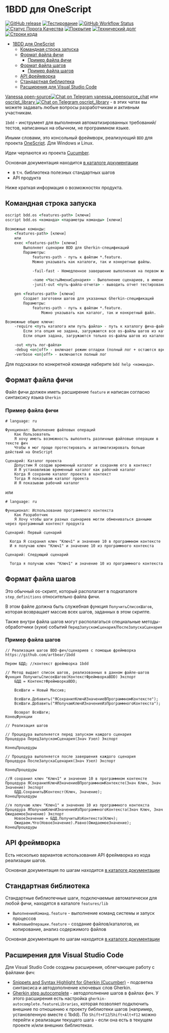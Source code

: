 <a id="markdown-1bdd-для-onescript" name="1bdd-для-onescript"></a>
# 1BDD для OneScript


[![GitHub release](https://img.shields.io/github/release/artbear/1bdd.svg)](https://github.com/artbear/1bdd/releases)
[![Тестирование](https://github.com/artbear/1bdd/actions/workflows/testing.yml/badge.svg?branch=develop)](https://github.com/artbear/1bdd/actions/workflows/testing.yml)
[![GitHub Workflow Status](https://img.shields.io/github/workflow/status/artbear/1bdd/%D0%A2%D0%B5%D1%81%D1%82%D0%B8%D1%80%D0%BE%D0%B2%D0%B0%D0%BD%D0%B8%D0%B5?style=flat-square)](https://github.com/artbear/1bdd/actions)
[![Статус Порога Качества](https://sonar.openbsl.ru/api/project_badges/measure?project=1bdd&metric=alert_status)](https://sonar.openbsl.ru/dashboard?id=1bdd)
[![Покрытие](https://sonar.openbsl.ru/api/project_badges/measure?project=1bdd&metric=coverage)](https://sonar.openbsl.ru/dashboard?id=1bdd)
[![Технический долг](https://sonar.openbsl.ru/api/project_badges/measure?project=1bdd&metric=sqale_index)](https://sonar.openbsl.ru/dashboard?id=1bdd)
[![Строки кода](https://sonar.openbsl.ru/api/project_badges/measure?project=1bdd&metric=ncloc)](https://sonar.openbsl.ru/dashboard?id=1bdd)

<!-- [![Build status](https://ci.appveyor.com/api/projects/status/vbnk445352crljjn?svg=true)](https://ci.appveyor.com/project/artbear/1bdd)
[![Build Status](https://travis-ci.org/artbear/1bdd.svg?branch=develop)](https://travis-ci.org/artbear/1bdd)
[![Quality Gate](https://sonar.silverbulleters.org/api/badges/gate?key=opensource-1bdd)](https://sonar.silverbulleters.org/dashboard?id=opensource-1bdd)
[![Tech Debt](https://sonar.silverbulleters.org/api/badges/measure?key=opensource-1bdd&metric=sqale_debt_ratio)](https://sonar.silverbulleters.org/dashboard?id=opensource-1bdd) -->

<!-- TOC -->

- [1BDD для OneScript](#1bdd-для-onescript)
	- [Командная строка запуска](#командная-строка-запуска)
	- [Формат файла фичи](#формат-файла-фичи)
		- [Пример файла фичи](#пример-файла-фичи)
	- [Формат файла шагов](#формат-файла-шагов)
		- [Пример файла шагов](#пример-файла-шагов)
	- [API фреймворка](#api-фреймворка)
	- [Стандартная библиотека](#стандартная-библиотека)
	- [Расширения для Visual Studio Code](#расширения-для-visual-studio-code)

<!-- /TOC -->

[Vanessa open-source![Chat on Telegram vanessa_opensource_chat](https://img.shields.io/badge/Chat%20on-Telegram-brightgreen.svg)](https://t.me/vanessa_opensource_chat) или [oscript_library ![Chat on Telegram oscript_library](https://img.shields.io/badge/Chat%20on-Telegram-brightgreen.svg)](https://t.me/oscript_library) - в этих чатах вы можете задавать любые вопросы разработчикам и активным участникам.

`1bdd` - инструмент для выполнения автоматизированных требований/тестов, написанных на обычном, не программном языке.

Иными словами, это консольный фреймворк, реализующий `BDD` для проекта [OneScript](https://github.com/EvilBeaver/OneScript).
Для Windows и Linux.

Идеи черпаются из проекта [Cucumber](https://cucumber.io).

Основная документация находится [в каталоге документации](./docs/readme.md)

- в т.ч. библиотека полезных стандартных шагов
- API продукта

Ниже краткая информация о возможностях продукта.

<a id="markdown-командная-строка-запуска" name="командная-строка-запуска"></a>
## Командная строка запуска

```cmd
oscript bdd.os <features-path> [ключи]
oscript bdd.os <команда> <параметры команды> [ключи]

Возможные команды:
	<features-path> [ключи]
	или
	exec <features-path> [ключи]
		Выполняет сценарии BDD для Gherkin-спецификаций
		Параметры:
			features-path - путь к файлам *.feature.
			Можно указывать как каталоги, так и конкретные файлы.

			-fail-fast - Немедленное завершение выполнения на первом же не пройденном сценарии

			-name <ЧастьИмениСценария> - Выполнение сценариев, в имени которого есть указанная часть
			-junit-out <путь-файла-отчета> - выводить отчет тестирования в формате JUnit.xml

	gen <features-path> [ключи]
		Создает заготовки шагов для указанных Gherkin-спецификаций
		Параметры:
			features-path - путь к файлам *.feature.
				Можно указывать как каталог, так и конкретный файл.

Возможные общие ключи:
	-require <путь каталога или путь файла> - путь к каталогу фича-файлов или к фича-файлу, содержащим библиотечные шаги.
		Если эта опция не задана, загружаются все os-файлы шагов из каталога исходной фичи и его подкаталогов.
		Если опция задана, загружаются только os-файлы шагов из каталога фича-файлов или к фича-файла, содержащих библиотечные шаги.

	-out <путь лог-файла>
	-debug <on|off> - включает режим отладки (полный лог + остаются временные файлы)
	-verbose <on|off> - включается полный лог
```

Для подсказки по конкретной команде наберите
`bdd help <команда>`.

<a id="markdown-формат-файла-фичи" name="формат-файла-фичи"></a>
## Формат файла фичи

Файл фичи должен иметь расширение `feature` и написан согласно синтаксису языка `Gherkin`

<a id="markdown-пример-файла-фичи" name="пример-файла-фичи"></a>
### Пример файла фичи

```gherkin
# language: ru

Функционал: Выполнение файловых операций
    Как Пользователь
    Я хочу иметь возможность выполнять различные файловые операции в тексте фич
    Чтобы я мог проще протестировать и автоматизировать больше действий на OneScript

Сценарий: Каталог проекта
    Допустим Я создаю временный каталог и сохраняю его в контекст
    И Я устанавливаю временный каталог как рабочий каталог
    Когда Я сохраняю каталог проекта в контекст
    Тогда Я показываю каталог проекта
    И Я показываю рабочий каталог
```

или

```gherkin
# language: ru

Функционал: Использование программного контекста
	Как Разработчик
	Я Хочу чтобы шаги разных сценариев могли обмениваться данными через програмнный контекст продукта

Сценарий: Первый сценарий

  Когда Я сохранил ключ "Ключ1" и значение 10 в программном контексте
  И я получаю ключ "Ключ1" и значение 10 из программного контекста

Сценарий: Следующий сценарий

  Тогда я получаю ключ "Ключ1" и значение 10 из программного контекста
```

<a id="markdown-формат-файла-шагов" name="формат-файла-шагов"></a>
## Формат файла шагов

Это обычный os-скрипт, который располагает в подкаталоге `step_definitions` относительно файла фичи.

В этом файле должна быть служебная функция `ПолучитьСписокШагов`, которая возвращает массив всех шагов, заданных в этом скрипте.

Также внутри файла шагов могут располагаться специальные методы-обработчики (хуки) событий `ПередЗапускомСценария`/`ПослеЗапускаСценария`

<a id="markdown-пример-файла-шагов" name="пример-файла-шагов"></a>
### Пример файла шагов

```bsl
// Реализация шагов BDD-фич/сценариев c помощью фреймворка https://github.com/artbear/1bdd

Перем БДД; //контекст фреймворка 1bdd

// Метод выдает список шагов, реализованных в данном файле-шагов
Функция ПолучитьСписокШагов(КонтекстФреймворкаBDD) Экспорт
	БДД = КонтекстФреймворкаBDD;

	ВсеШаги = Новый Массив;

	ВсеШаги.Добавить("ЯСохранилКлючИЗначениеВПрограммномКонтексте");
	ВсеШаги.Добавить("ЯПолучаюКлючИЗначениеИзПрограммногоКонтекста");

	Возврат ВсеШаги;
КонецФункции

// Реализация шагов

// Процедура выполняется перед запуском каждого сценария
Процедура ПередЗапускомСценария(Знач Узел) Экспорт

КонецПроцедуры

// Процедура выполняется после завершения каждого сценария
Процедура ПослеЗапускаСценария(Знач Узел) Экспорт

КонецПроцедуры

//Я сохранил ключ "Ключ1" и значение 10 в программном контексте
Процедура ЯСохранилКлючИЗначениеВПрограммномКонтексте(Знач Ключ, Знач Значение) Экспорт
	БДД.СохранитьВКонтекст(Ключ, Значение);
КонецПроцедуры

//я получаю ключ "Ключ1" и значение 10 из программного контекста
Процедура ЯПолучаюКлючИЗначениеИзПрограммногоКонтекста(Знач Ключ, Знач ОжидаемоеЗначение) Экспорт
	НовоеЗначение = БДД.ПолучитьИзКонтекста(Ключ);
	Ожидаем.Что(НовоеЗначение).Равно(ОжидаемоеЗначение);
КонецПроцедуры
```

<a id="markdown-api-фреймворка" name="api-фреймворка"></a>
## API фреймворка

Есть несколько вариантов использования API фреймворка из кода реализации шагов.

Основная документация по шагам находится [в каталоге документации](./docs/readme.md#api-фреймворка)

<a id="markdown-стандартная-библиотека" name="стандартная-библиотека"></a>
## Стандартная библиотека

Стандартные библиотечные шаги, подключаемые автоматически для любой фичи, находятся в каталоге `features/lib`

- `ВыполнениеКоманд.feature` - выполнение команд системы и запуск процессов
- `ФайловыеОперации.feature` - создание файлов/каталогов, их копирование, анализ содержимого файлов

Основная документация по шагам находится [в каталоге документации](./docs/readme.md#стандартная-библиотека-шагов)

<a id="markdown-расширения" name="расширения"></a>
## Расширения для Visual Studio Code

Для Visual Studio Code созданы расширения, облегчающие работу с файлами фич:

- [Snippets and Syntax Highlight for Gherkin (Cucumber)](https://marketplace.visualstudio.com/itemdetails?itemName=stevejpurves.cucumber) - подсветка синтаксиса и автодополнение ключевых слов Gherkin.
- [Gherkin step autocomplete](https://marketplace.visualstudio.com/itemdetails?itemName=silverbulleters.gherkin-autocomplete) - автодополнение шагов в файлах фич.
	У этого расширения есть настройка `gherkin-autocomplete.featureLibraries`, которая позволяет подключить внешние по отношению к проекту библиотеки шагов (например, установленную вместе с 1bdd).
	По `Shift+F12`/`Shift+Alt+F12` можно перейти к реализации текущего шага - если она есть в текущем проекте и/или внешних библиотеках.
